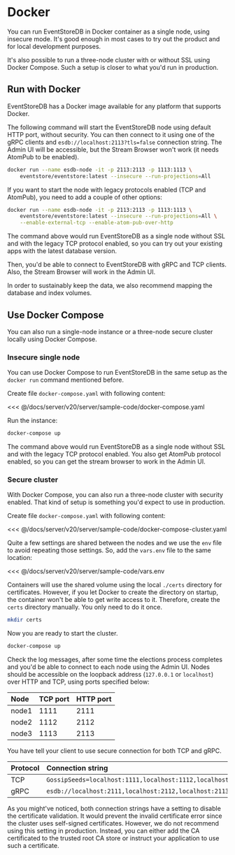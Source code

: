 # Docker

You can run EventStoreDB in Docker container as a single node, using insecure mode. It's good enough in most cases to try out the product and for local development purposes.

It's also possible to run a three-node cluster with or without SSL using Docker Compose. Such a setup is closer to what you'd run in production.

## Run with Docker

EventStoreDB has a Docker image available for any platform that supports Docker.

The following command will start the EventStoreDB node using default HTTP port, without security. You can then connect to it using one of the gRPC clients and `esdb://localhost:2113?tls=false` connection string. The Admin UI will be accessible, but the Stream Browser won't work (it needs AtomPub to be enabled).

```bash
docker run --name esdb-node -it -p 2113:2113 -p 1113:1113 \
    eventstore/eventstore:latest --insecure --run-projections=All
```

If you want to start the node with legacy protocols enabled (TCP and AtomPub), you need to add a couple of other options:

```bash
docker run --name esdb-node -it -p 2113:2113 -p 1113:1113 \
    eventstore/eventstore:latest --insecure --run-projections=All \
    --enable-external-tcp --enable-atom-pub-over-http
```

The command above would run EventStoreDB as a single node without SSL and with the legacy TCP protocol enabled, so you can try out your existing apps with the latest database version.

Then, you'd be able to connect to EventStoreDB with gRPC and TCP clients. Also, the Stream Browser will work in the Admin UI.

In order to sustainably keep the data, we also recommend mapping the database and index volumes.

## Use Docker Compose

You can also run a single-node instance or a three-node secure cluster locally using Docker Compose.

### Insecure single node

You can use Docker Compose to run EventStoreDB in the same setup as the `docker run` command mentioned before.

Create file `docker-compose.yaml` with following content:

<<< @/docs/server/v20/server/sample-code/docker-compose.yaml

Run the instance:

```bash
docker-compose up
```

The command above would run EventStoreDB as a single node without SSL and with the legacy TCP protocol enabled. You also get AtomPub protocol enabled, so you can get the stream browser to work in the Admin UI.

### Secure cluster

With Docker Compose, you can also run a three-node cluster with security enabled. That kind of setup is something you'd expect to use in production.

Create file `docker-compose.yaml` with following content:

<<< @/docs/server/v20/server/sample-code/docker-compose-cluster.yaml

Quite a few settings are shared between the nodes and we use the `env` file to avoid repeating those settings. So, add the `vars.env` file to the same location:

<<< @/docs/server/v20/server/sample-code/vars.env

Containers will use the shared volume using the local `./certs` directory for certificates. However, if you let Docker to create the directory on startup, the container won't be able to get write access to it. Therefore, create the `certs` directory manually. You only need to do it once.

```bash
mkdir certs
```

Now you are ready to start the cluster. 

```bash
docker-compose up
```

Check the log messages, after some time the elections process completes and you'd be able to connect to each node using the Admin UI. Nodes should be accessible on the loopback address (`127.0.0.1` or `localhost`) over HTTP and TCP, using ports specified below:

| Node | TCP port | HTTP port |
| :--- | :------- | :-------- |
| node1 | 1111 | 2111 |
| node2 | 1112 | 2112 |
| node3 | 1113 | 2113 |

You have tell your client to use secure connection for both TCP and gRPC.

| Protocol | Connection string |
| :------- | :---------------- |
| TCP | `GossipSeeds=localhost:1111,localhost:1112,localhost:1113;ValidateServer=False;UseSslConnection=True` |
| gRPC | `esdb://localhost:2111,localhost:2112,localhost:2113?tls=true&tlsVerifyCert=false` |

As you might've noticed, both connection strings have a setting to disable the certificate validation. It would prevent the invalid certificate error since the cluster uses self-signed certificates. However, we do not recommend using this setting in production. Instead, you can either add the CA certificated to the trusted root CA store or instruct your application to use such a certificate.


